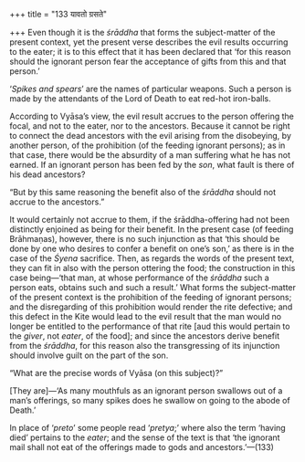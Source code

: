 +++
title = "133 यावतो ग्रसते"

+++
Even though it is the *śrāddha* that forms the subject-matter of the
present context, yet the present verse describes the evil results
occurring to the eater; it is to this effect that it has been declared
that ‘for this reason should the ignorant person fear the acceptance of
gifts from this and that person.’

‘*Spikes and spears*’ are the names of particular weapons. Such a person
is made by the attendants of the Lord of Death to eat red-hot
iron-balls.

According to Vyāsa’s view, the evil result accrues to the person
offering the focal, and not to the eater, nor to the ancestors. Because
it cannot be right to connect the dead ancestors with the evil arising
from the disobeying, by another person, of the prohibition (of the
feeding ignorant persons); as in that case, there would be the absurdity
of a man suffering what he has not earned. If an ignorant person has
been fed by the *son*, what fault is there of his dead ancestors?

“But by this same reasoning the benefit also of the *śrāddha* should not
accrue to the ancestors.”

It would certainly not accrue to them, if the śrāddha-offering had not
been distinctly enjoined as being for their benefit. In the present case
(of feeding Brāhmaṇas), however, there is no such injunction as that
‘this should be done by one who desires to confer a benefit on one’s
son,’ as there is in the case of the *Śyena* sacrifice. Then, as regards
the words of the present text, they can fit in also with the person
ottering the food; the construction in this case being—‘that man, at
whose performance of the *śrāddha* such a person eats, obtains such and
such a result.’ What forms the subject-matter of the present context is
the prohibition of the feeding of ignorant persons; and the disregarding
of this prohibition would render the rite defective; and this defect in
the Kite would lead to the evil result that the man would no longer be
entitled to the performance of that rite \[aud this would pertain to the
*giver*, not *eater*, of the food\]; and since the ancestors derive
benefit from the *śrāddha*, for this reason also the transgressing of
its injunction should involve guilt on the part of the son.

“What are the precise words of Vyāsa (on this subject)?”

\[They are\]—‘As many mouthfuls as an ignorant person swallows out of a
man’s offerings, so many spikes does he swallow on going to the abode of
Death.’

In place of ‘*preto*’ some people read ‘*pretya*;’ where also the term
‘having died’ pertains to the *eater*; and the sense of the text is that
‘the ignorant mail shall not eat of the offerings made to gods and
ancestors.’—(133)


